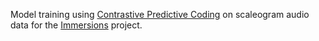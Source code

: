 Model training using [Contrastive Predictive Coding](https://arxiv.org/abs/1807.03748) on scaleogram audio data for the [Immersions](https://vincentherrmann.github.io/blog/immersions/) project.
